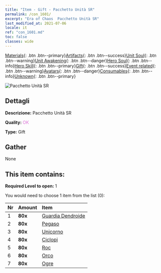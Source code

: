 ```yaml
---
title: "Item - Gift - Pacchetto Unità SR"
permalink: /con_1601/
excerpt: "Era of Chaos  Pacchetto Unità SR"
last_modified_at: 2021-07-06
locale: it
ref: "con_1601.md"
toc: false
classes: wide
---
```

 [Materials](/ItemsIT/){: .btn .btn--primary}[Artifacts](/ItemsIT/Artifacts/){: .btn .btn--success}[Unit Soul](/ItemsIT/UnitSoul/){: .btn .btn--warning}[Unit Awakening](/ItemsIT/UnitAwakening/){: .btn .btn--danger}[Hero Soul](/ItemsIT/HeroSoul/){: .btn .btn--info}[Hero Skill](/ItemsIT/HeroSkill/){: .btn .btn--primary}[Gift](/ItemsIT/Gift/){: .btn .btn--success}[Event related](/ItemsIT/Events/){: .btn .btn--warning}[Avatars](/ItemsIT/Avatars/){: .btn .btn--danger}[Consumables](/ItemsIT/Consumables/){: .btn .btn--info}[Unknown](/ItemsIT/Unknown/){: .btn .btn--primary}

 ![Pacchetto Unità SR](/images/t/i_907167.png)

## Dettagli
 **Descrizione:** Pacchetto Unità SR

 **Quality:** <span style="color: #DA70D6">OK</span>

 **Type:** Gift

## Gather

  None

## This item contains:

 **Required Level to open:** 1

 You would need to choose 1 item from the list (0):

  | Nr | Amount |     Item    |
  |:---|:-------|:------------|
  | 1 |  **80x** | [Guardia Dendroide](/ItemsIT/unt_203/) |  | 
  | 2 |  **80x** | [Pegaso](/ItemsIT/unt_202/) |  | 
  | 3 |  **80x** | [Unicorno](/ItemsIT/unt_204/) |  | 
  | 4 |  **80x** | [Ciclopi](/ItemsIT/unt_222/) |  | 
  | 5 |  **80x** | [Roc](/ItemsIT/unt_221/) |  | 
  | 6 |  **80x** | [Orco](/ItemsIT/unt_219/) |  | 
  | 7 |  **80x** | [Ogre](/ItemsIT/unt_220/) |  | 
